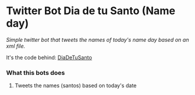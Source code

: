 # Twitter Bot Dia de tu Santo (Name day)

<i>Simple twitter bot that tweets the names of today's name day based on an xml file.</i> 

It's the code behind: [DiaDeTuSanto](https://twitter.com/DiaDeTuSanto)

### What this bots does
1. Tweets the names (santos) based on today's date
